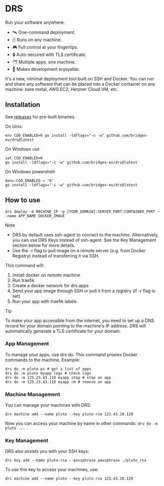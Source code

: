 # DRS

Run your software anywhere.

- 🛰️ One-command deployment.
- 🗄️ Runs on any machine.
- 🎮 Full control at your fingertips.
- 🔒 Auto-secured with TLS certificate.
- 🗂️ Multiple apps, one machine.
- 🤩 Makes development enjoyable.

It's a new, minimal deployment tool built on SSH and Docker. You can run and share any software that can be placed into a Docker container on any machine: bare metal, AWS EC2, Hetzner Cloud VM, etc.

## Installation

See [releases](https://github.com/bridgex-eu/drs/releases) for pre-built binaries.

On Unix:

```
env CGO_ENABLED=0 go install -ldflags="-s -w" github.com/bridgex-eu/drs@latest
```

On Windows `cmd`:

```
set CGO_ENABLED=0
go install -ldflags="-s -w" github.com/bridgex-eu/drs@latest
```

On Windows powershell:

```
$env:CGO_ENABLED = '0'
go install -ldflags="-s -w" github.com/bridgex-eu/drs@latest
```

## How to use

```
drs deploy -m MACHINE_IP -p [YOUR_DOMAIN]:SERVER_PORT:CONTAINER_PORT --name APP_NAME DOCKER_IMAGE
```

> [!NOTE]
> - DRS by default uses ssh-agent to connect to the machine. Alternatively, you can use DRS Keys instead of ssh-agent. See the Key Management section below for more details.
> - Use the -r flag to pull image on a remote server (e.g. from Docker Registry) instead of transferring it via SSH.

This command will:

1. Install docker on remote machine
2. Run traefik
3. Create a docker network for drs apps
4. Send your app image through SSH or pull it from a registry (if -r flag is set)
5. Run your app with traefik labels

> [!TIP]
> To make your app accessible from the internet, you need to set up a DNS record for your domain pointing to the machine's IP address. DRS will automatically generate a TLS certificate for your domain.

### App Management

To manage your apps, use drs do. This command proxies Docker commands to the machine. Example:

```
drs do -m pluto ps # get a list of apps
drs do -m pluto myapp logs # check logs
drs do -m 125.23.43.110 myapp stop # stop an app
drs do -m 125.23.43.110 myapp rm # remove an app
```

### Machine Management

You can manage your machines with DRS:

```
drs machine add --name pluto --key pluto-rsa 123.43.10.120
```

Now you can access your machine by name in other commands: `drs do -m pluto ...`

### Key Management

DRS also assists you with your SSH keys:

```
drs key add --name pluto-rsa --passphrase passphrase ./pluto_rsa
```

To use this key to access your machines, use:

```
drs machine add --name pluto --key pluto-rsa 123.43.10.120
```
